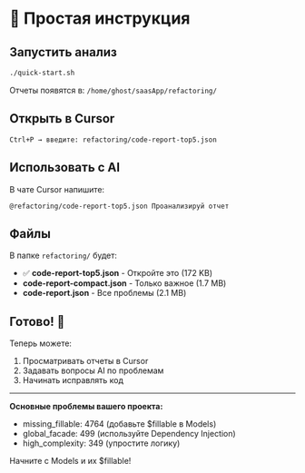 # 🚀 Простая инструкция

## Запустить анализ

```bash
./quick-start.sh
```

Отчеты появятся в: `/home/ghost/saasApp/refactoring/`

## Открыть в Cursor

```
Ctrl+P → введите: refactoring/code-report-top5.json
```

## Использовать с AI

В чате Cursor напишите:
```
@refactoring/code-report-top5.json Проанализируй отчет
```

## Файлы

В папке `refactoring/` будет:
- ✅ **code-report-top5.json** - Откройте это (172 KB)
- **code-report-compact.json** - Только важное (1.7 MB)
- **code-report.json** - Все проблемы (2.1 MB)

## Готово! 🎉

Теперь можете:
1. Просматривать отчеты в Cursor
2. Задавать вопросы AI по проблемам
3. Начинать исправлять код

---

**Основные проблемы вашего проекта:**
- missing_fillable: 4764 (добавьте $fillable в Models)
- global_facade: 499 (используйте Dependency Injection)
- high_complexity: 349 (упростите логику)

Начните с Models и их $fillable!

